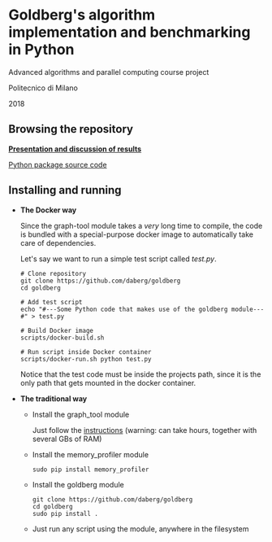 # Goldberg's algorithm implementation and benchmarking in Python

Advanced algorithms and parallel computing course project

Politecnico di Milano

2018

## Browsing the repository

[**Presentation and discussion of results**](/doc.pdf)

[Python package source code](/goldberg)

## Installing and running

* **The Docker way**

  Since the graph-tool module takes a *very* long time to compile, the code is bundled with a special-purpose docker image to automatically take care of dependencies.

  Let's say we want to run a simple test script called *test.py*.

  ```shell
  # Clone repository
  git clone https://github.com/daberg/goldberg
  cd goldberg

  # Add test script
  echo "#---Some Python code that makes use of the goldberg module---#" > test.py

  # Build Docker image
  scripts/docker-build.sh

  # Run script inside Docker container
  scripts/docker-run.sh python test.py
  ```

  Notice that the test code must be inside the projects path, since it is the only path that gets mounted in the docker container.

* **The traditional way**

  * Install the graph_tool module

    Just follow the [instructions](https://git.skewed.de/count0/graph-tool/wikis/installation-instructions) (warning: can take hours, together with several GBs of RAM)

  * Install the memory_profiler module

    ```shell
    sudo pip install memory_profiler
    ```

  * Install the goldberg module

    ```shell
    git clone https://github.com/daberg/goldberg
    cd goldberg
    sudo pip install .
    ```

  * Just run any script using the module, anywhere in the filesystem
